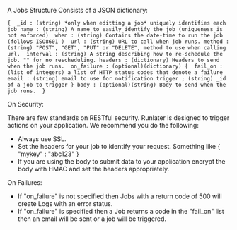 

A Jobs Structure Consists of a JSON dictionary:

`
{ 
	_id : (string) *only when editting a job* uniquely identifies each job
	name : (string) A name to easily identify the job (uniqueness is not enforced) 
	when : (string) Contains the date-time to run the job (follows ISO8601 ) 
	url : (string) URL to call when job runs.
	method : (string) "POST", "GET", "PUT" or "DELETE", method to use when calling url. 
	interval : (string) A string describing how to re-schedule the job. "" for no rescheduling.
	headers : (dictionary) Headers to send when the job runs. 
	on_failure : (optional)(dictionary)
		{ 
			fail_on : (list of integers) a list of HTTP status codes that denote a failure
			email : (string) email to use for notification
			trigger ; (string) _id of a job to trigger
		}
	body : (optional)(string) Body to send when the job runs. 
}
`

On Security: 

There are few standards on RESTful security. Runlater is designed to trigger actions on your application. We recommend you do the following: 

- Always use SSL. 
- Set the headers for your job to identify your request. Something like { "mykey" : "abc123" } 
- If you are using the body to submit data to your application encrypt the body with HMAC and set the headers appropriately. 


On Failures:

- If "on_failure" is not specified then Jobs with a return code of 500 will create Logs with an error status. 
- If "on_failure" is specified then a Job returns a code in the "fail_on" list then an email will be sent or a job will be triggered.
